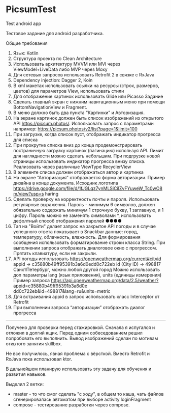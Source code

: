 # PicsumTest
Test android app

Тестовое задание для android разработчика.

Общие требования
1. Язык: Kotlin
2. Структура проекта по Clean Architecture
3. Использовать архитектуру MVVM или MVI через ViewModel+LiveData либо MVP
   через Moxy
4. Для сетевых запросов использовать Retrofit 2 в связке с RxJava
5. Dependency injection: Dagger 2, Koin
6. В xml макетах использовать ссылки на ресурсы (строк, размеров, цветов) для
   параметров View, использовать стили
7. Для отображение картинок использовать Glide или Picasso
   Задание
1. Сделать главный экран с нижним навигационным меню при помощи
   BottomNavigationView и Fragment.
2. В меню должно быть два пункта “Картинки” и Авторизация.
3. На экране картинок должен быть список изображений из открытого API
   https://picsum.photos/. Использовать запрос с параметрами например:
   https://picsum.photos/v2/list?page=1&limit=100
4. При загрузке, когда список пуст, отображать индикатор прогресса для списка
5. При прокрутке списка вниз до конца продемонстрировать постраничную
   загрузку картинок (пагинацию) используя API. Лимит для наглядности можно
   сделать небольшим. При подгрузке новой страницы использовать индикатор
   прогресса внизу списка. Реализовать через различные ViewType
   RecyclerView
6. В элементе списка должен отображаться автор и картинка
7. На экране “Авторизация” отображается форма авторизации. Пример дизайна в
   конце документа. Исходник логотипа
   https://drive.google.com/file/d/1fJGLqz7ynMLSiCiIZvFYuweW_Tc0wO8m/view?usp=s
   haring
8. Сделать проверку на корректность почты и пароля. Использовать регулярные
   выражения. Пароль - минимум 6 символов, должен обязательно содержать
   минимум 1 строчную букву, 1 заглавную, и 1 цифру. Пароль можно не заменять
   символами *, использовать дефолтный способ отображения паролей ●●●●
9. Тап на "Войти" делает запрос на закрытое API погоды и в случае успешного
   ответа показывает в Snackbar данные: город, температуру, облачность,
   влажность. Для формирования сообщения использовать форматирование
   строки класса String. При выполнении запроса отображать диалоговое окно с
   прогрессом. Прятать клавиатуру, если не закрыли.
10. API погоды использовать https://openweathermap.org/current#cityid
    appid -> c35880b49ff95391b3a6d0edd0c722eb
    id (City ID) -> 498817 СанктПетербург, можно любой другой город
    Можно использовать доп параметры lang (язык приложения), units (единицы
    измерения)
    Пример запроса
    https://api.openweathermap.org/data/2.5/weather?appid=c35880b49ff95391b3a6d0e
    dd0c722eb&id=498817&lang=ru&units=metric
11. Для встраивания appid в запрос использовать класс Interceptor от
    Retrofit
12. При выполнении запроса “авторизации” отображать диалог прогресса

-----------------------------------------------------------------
Получено для проверки перед стажировкой. Сначала я испугался и отложил в долгий ящик.
Перед одним собеседованием решил попробовать его выполнить. 
Вывод изображений сделан по мотивам откытого занятия skillbox.

Не все получилось, явная проблема с вёрсткой. Вместо Retrofit и RxJava пока использовал ktor.

В дальнейшем планирую использовать эту задачу для обучения и развития навыков.

Выделил 2 ветки:
* master - то что смог сделать "с ходу", в общем то каша, чать файлов сгенерировалась автоматом при выборе activity loginFragment
* compose - тестирование разработки через compose.

